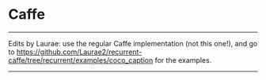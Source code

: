 # Caffe

---

Edits by Laurae: use the regular Caffe implementation (not this one!), and go to https://github.com/Laurae2/recurrent-caffe/tree/recurrent/examples/coco_caption for the examples.

---
